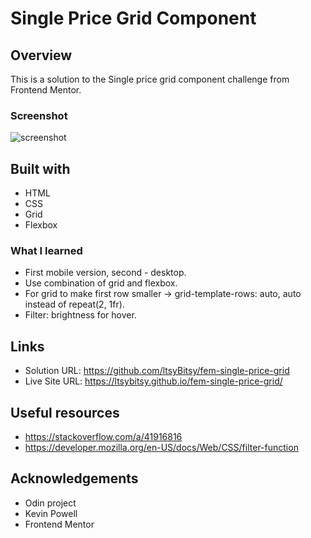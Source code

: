 # Single Price Grid Component

 
## Overview

This is a solution to the Single price grid component challenge from Frontend Mentor.

### Screenshot

![screenshot](https://github.com/ltsyBitsy/fem-single-price-grid/blob/main/images/screenshot.jpg)

## Built with

  * HTML
  * CSS
  * Grid
  * Flexbox

### What I learned

* First mobile version, second - desktop.
* Use combination of grid and flexbox.
* For grid to make first row smaller -> grid-template-rows: auto, auto instead of repeat(2, 1fr).
* Filter: brightness for hover.

## Links

* Solution URL: https://github.com/ltsyBitsy/fem-single-price-grid
* Live Site URL: https://ltsybitsy.github.io/fem-single-price-grid/

## Useful resources

* https://stackoverflow.com/a/41916816
* https://developer.mozilla.org/en-US/docs/Web/CSS/filter-function

## Acknowledgements

* Odin project
* Kevin Powell
* Frontend Mentor